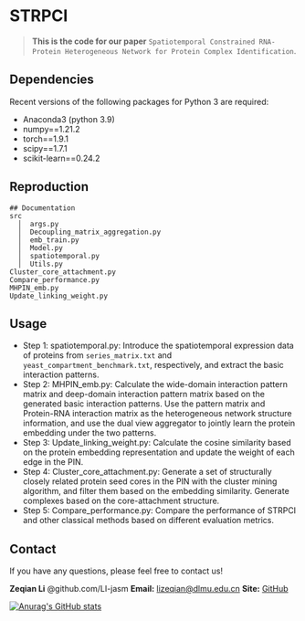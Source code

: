 # STRPCI

> **This is the code for our paper** `Spatiotemporal Constrained RNA-Protein Heterogeneous Network for Protein Complex Identification`.

## Dependencies
Recent versions of the following packages for Python 3 are required:

* Anaconda3 (python 3.9)
* numpy==1.21.2
* torch==1.9.1
* scipy==1.7.1
* scikit-learn==0.24.2

## Reproduction

```
## Documentation
src
  │  args.py
  │  Decoupling_matrix_aggregation.py
  │  emb_train.py
  │  Model.py
  │  spatiotemporal.py
  │  Utils.py
Cluster_core_attachment.py
Compare_performance.py
MHPIN_emb.py
Update_linking_weight.py
```

## Usage
* Step 1: spatiotemporal.py: Introduce the spatiotemporal expression data of proteins from `series_matrix.txt` and `yeast_compartment_benchmark.txt`, respectively, and extract the basic interaction patterns.
* Step 2: MHPIN_emb.py: Calculate the wide-domain interaction pattern matrix and deep-domain interaction pattern matrix based on the generated basic interaction patterns. Use the pattern matrix and Protein-RNA interaction matrix as the heterogeneous network structure information, and use the dual view aggregator to jointly learn the protein embedding under the two patterns.
* Step 3: Update_linking_weight.py: Calculate the cosine similarity based on the protein embedding representation and update the weight of each edge in the PIN.
* Step 4: Cluster_core_attachment.py: Generate a set of structurally closely related protein seed cores in the PIN with the cluster mining algorithm, and filter them based on the embedding similarity. Generate complexes based on the core-attachment structure.
* Step 5: Compare_performance.py: Compare the performance of STRPCI and other classical methods based on different evaluation metrics.

## Contact

If you have any questions, please feel free to contact us!

**Zeqian Li** @github.com/LI-jasm
**Email:** [lizeqian@dlmu.edu.cn](mailto:lizeqian@dlmu.edu.cn)
**Site:** [GitHub](https://github.com/LI-jasm)

[![Anurag's GitHub stats](https://github-readme-stats.vercel.app/api?username=LI-jasm)](https://github.com/anuraghazra/github-readme-stats)
